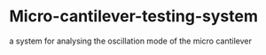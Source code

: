 # Micro-cantilever-testing-system
a system for analysing the oscillation mode of the micro cantilever
